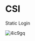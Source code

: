 # CSI
Static Login




![4ic9gq](https://user-images.githubusercontent.com/51445048/95870570-43dae900-0d8a-11eb-8c1b-72e054c120fa.gif)
